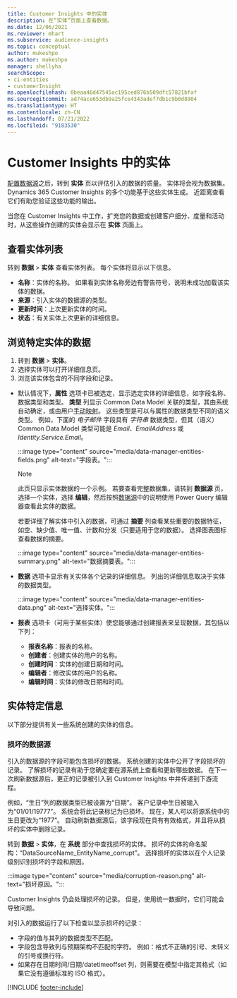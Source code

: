 ```yaml
---
title: Customer Insights 中的实体
description: 在“实体”页面上查看数据。
ms.date: 12/06/2021
ms.reviewer: mhart
ms.subservice: audience-insights
ms.topic: conceptual
author: mukeshpo
ms.author: mukeshpo
manager: shellyha
searchScope:
- ci-entities
- customerInsight
ms.openlocfilehash: 0beaa46d47545ac195ced876b509dfc57821bfaf
ms.sourcegitcommit: ad74ace653db9a25fce4343adef7db1c9b0d8904
ms.translationtype: HT
ms.contentlocale: zh-CN
ms.lasthandoff: 07/21/2022
ms.locfileid: "9183530"
---
```

# <a name="entities-in-customer-insights"></a>Customer Insights 中的实体

[配置数据源](data-sources.md)之后，转到 **实体** 页以评估引入的数据的质量。 实体将会视为数据集。 Dynamics 365 Customer Insights 的多个功能基于这些实体生成。 近距离查看它们有助您验证这些功能的输出。

当您在 Customer Insights 中工作，扩充您的数据或创建客户细分、度量和活动时，从这些操作创建的实体会显示在 **实体** 页面上。

## <a name="view-a-list-of-entities"></a>查看实体列表

转到 **数据** > **实体** 查看实体列表。 每个实体将显示以下信息。

- **名称**：实体的名称。 如果看到实体名称旁边有警告符号，说明未成功加载该实体的数据。
- **来源**：引入实体的数据源的类型。
- **更新时间**：上次更新实体的时间。
- **状态**：有关实体上次更新的详细信息。

## <a name="explore-a-specific-entitys-data"></a>浏览特定实体的数据

1. 转到 **数据** > **实体**。
1. 选择实体可以打开详细信息页。  
1. 浏览该实体包含的不同字段和记录。

- 默认情况下，**属性** 选项卡已被选定，显示选定实体的详细信息，如字段名称、数据类型和类型。 **类型** 列显示 Common Data Model 关联的类型，其由系统自动确定，或由用户[手动映射](map-entities.md)。 这些类型是可以与属性的数据类型不同的语义类型。 例如，下面的 *电子邮件* 字段具有 *字符串* 数据类型，但其（语义）Common Data Model 类型可能是 *Email*、*EmailAddress* 或 *Identity.Service.Email*。

   :::image type="content" source="media/data-manager-entities-fields.png" alt-text="字段表。":::

   > [!NOTE]
   > 此页只显示实体数据的一个示例。 若要查看完整数据集，请转到 **数据源** 页，选择一个实体，选择 **编辑**，然后按照[数据源](data-sources.md)中的说明使用 Power Query 编辑器查看此实体的数据。

   若要详细了解实体中引入的数据，可通过 **摘要** 列查看某些重要的数据特征，如空、缺少值、唯一值、计数和分发（只要适用于您的数据）。 选择图表图标查看数据的摘要。

   :::image type="content" source="media/data-manager-entities-summary.png" alt-text="数据摘要表。":::

- **数据** 选项卡显示有关实体各个记录的详细信息。 列出的详细信息取决于实体的数据类型。

   :::image type="content" source="media/data-manager-entities-data.png" alt-text="选择实体。":::

- **报表** 选项卡（可用于某些实体）使您能够通过创建报表来呈现数据，其包括以下列：

  - **报表名称**：报表的名称。
  - **创建者**：创建实体的用户的名称。
  - **创建时间**：实体的创建日期和时间。
  - **编辑者**：修改实体的用户的名称。
  - **编辑时间**：实体的修改日期和时间。

## <a name="entity-specific-information"></a>实体特定信息

以下部分提供有关一些系统创建的实体的信息。

### <a name="corrupted-data-sources"></a>损坏的数据源

引入的数据源的字段可能包含损坏的数据。 系统创建的实体中公开了字段损坏的记录。 了解损坏的记录有助于您确定要在源系统上查看和更新哪些数据。 在下一次刷新数据源后，更正的记录被引入到 Customer Insights 中并传递到下游流程。 

例如，“生日”列的数据类型已被设置为“日期”。 客户记录中生日被输入为“01/01/19777”。 系统会将此记录标记为已损坏。 现在，某人可以将源系统中的生日更改为“1977”。 自动刷新数据源后，该字段现在具有有效格式，并且将从损坏的实体中删除记录。

转到 **数据** > **实体**，在 **系统** 部分中查找损坏的实体。 损坏的实体的命名架构：“DataSourceName_EntityName_corrupt”。 选择损坏的实体以在个人记录级别识别损坏的字段和原因。

   :::image type="content" source="media/corruption-reason.png" alt-text="损坏原因。":::

Customer Insights 仍会处理损坏的记录。 但是，使用统一数据时，它们可能会导致问题。

对引入的数据运行了以下检查以显示损坏的记录：

- 字段的值与其列的数据类型不匹配。
- 字段包含导致列与预期架构不匹配的字符。 例如：格式不正确的引号、未转义的引号或换行符。
- 如果存在日期时间/日期/datetimeoffset 列，则需要在模型中指定其格式（如果它没有遵循标准的 ISO 格式）。

[!INCLUDE [footer-include](includes/footer-banner.md)]

